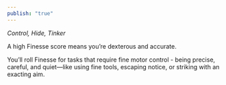```yaml
---
publish: "true"
---
```


*Control, Hide, Tinker*

A high Finesse score means you’re dexterous and accurate. 

You’ll roll Finesse for tasks that require fine motor control - being precise, careful, and quiet—like using fine tools, escaping notice, or striking with an exacting aim.